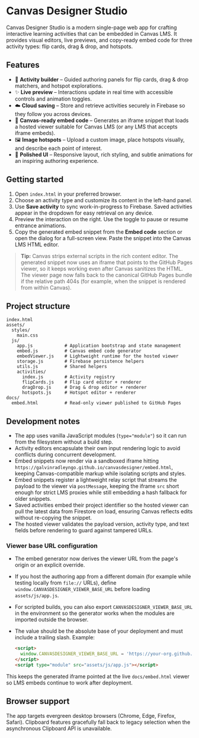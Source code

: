 # Canvas Designer Studio

Canvas Designer Studio is a modern single-page web app for crafting interactive learning activities that can be embedded in Canvas LMS. It provides visual editors, live previews, and copy-ready embed code for three activity types: flip cards, drag & drop, and hotspots.

## Features

- 🎯 **Activity builder** – Guided authoring panels for flip cards, drag & drop matchers, and hotspot explorations.
- ✨ **Live preview** – Interactions update in real time with accessible controls and animation toggles.
- ☁️ **Cloud saving** – Store and retrieve activities securely in Firebase so they follow you across devices.
- 🔗 **Canvas-ready embed code** – Generates an iframe snippet that loads a hosted viewer suitable for Canvas LMS (or any LMS that accepts iframe embeds).
- 🖼️ **Image hotspots** – Upload a custom image, place hotspots visually, and describe each point of interest.
- 🌈 **Polished UI** – Responsive layout, rich styling, and subtle animations for an inspiring authoring experience.

## Getting started

1. Open `index.html` in your preferred browser.
2. Choose an activity type and customize its content in the left-hand panel.
3. Use **Save activity** to sync work-in-progress to Firebase. Saved activities appear in the dropdown for easy retrieval on any device.
4. Preview the interaction on the right. Use the toggle to pause or resume entrance animations.
5. Copy the generated embed snippet from the **Embed code** section or open the dialog for a full-screen view. Paste the snippet into the Canvas LMS HTML editor.

> **Tip:** Canvas strips external scripts in the rich content editor. The generated snippet now uses an iframe that points to the GitHub Pages viewer, so it keeps working even after Canvas sanitizes the HTML. The viewer page now falls back to the canonical GitHub Pages bundle if the relative path 404s (for example, when the snippet is rendered from within Canvas).

## Project structure

```
index.html
assets/
  styles/
    main.css
  js/
    app.js            # Application bootstrap and state management
    embed.js          # Canvas embed code generator
    embedViewer.js    # Lightweight runtime for the hosted viewer
    storage.js        # Firebase persistence helpers
    utils.js          # Shared helpers
    activities/
      index.js        # Activity registry
      flipCards.js    # Flip card editor + renderer
      dragDrop.js     # Drag & drop editor + renderer
      hotspots.js     # Hotspot editor + renderer
docs/
  embed.html          # Read-only viewer published to GitHub Pages
```

## Development notes

- The app uses vanilla JavaScript modules (`type="module"`) so it can run from the filesystem without a build step.
- Activity editors encapsulate their own input rendering logic to avoid conflicts during concurrent development.
- Embed snippets now render via a sandboxed iframe hitting `https://galvinradleyngo.github.io/canvasdesigner/embed.html`, keeping Canvas-compatible markup while isolating scripts and styles.
- Embed snippets register a lightweight relay script that streams the payload to the viewer via `postMessage`, keeping the iframe `src` short enough for strict LMS proxies while still embedding a hash fallback for older snippets.
- Saved activities embed their project identifier so the hosted viewer can pull the latest data from Firestore on load, ensuring Canvas reflects edits without re-copying the snippet.
- The hosted viewer validates the payload version, activity type, and text fields before rendering to guard against tampered URLs.

### Viewer base URL configuration

- The embed generator now derives the viewer URL from the page's origin or an explicit override.
- If you host the authoring app from a different domain (for example while testing locally from `file://` URLs), define `window.CANVASDESIGNER_VIEWER_BASE_URL` before loading `assets/js/app.js`.
- For scripted builds, you can also export `CANVASDESIGNER_VIEWER_BASE_URL` in the environment so the generator works when the modules are imported outside the browser.
- The value should be the absolute base of your deployment and must include a trailing slash. Example:

  ```html
  <script>
    window.CANVASDESIGNER_VIEWER_BASE_URL = 'https://your-org.github.io/canvasdesigner/';
  </script>
  <script type="module" src="assets/js/app.js"></script>
  ```

This keeps the generated iframe pointed at the live `docs/embed.html` viewer so LMS embeds continue to work after deployment.

## Browser support

The app targets evergreen desktop browsers (Chrome, Edge, Firefox, Safari). Clipboard features gracefully fall back to legacy selection when the asynchronous Clipboard API is unavailable.
